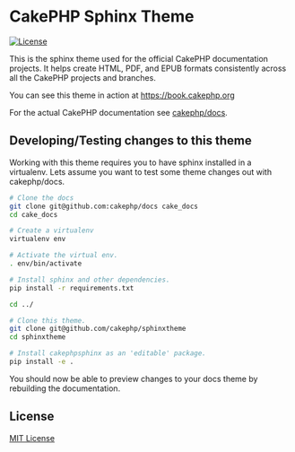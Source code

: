 # CakePHP Sphinx Theme

[![License](https://img.shields.io/badge/license-MIT-brightgreen.svg?style=flat-square)](LICENSE.txt)

This is the sphinx theme used for the official CakePHP documentation projects.
It helps create HTML, PDF, and EPUB formats consistently across all the CakePHP
projects and branches.

You can see this theme in action at https://book.cakephp.org

For the actual CakePHP documentation see
[cakephp/docs](https://github.com/cakephp/docs).


## Developing/Testing changes to this theme

Working with this theme requires you to have sphinx installed in a virtualenv.
Lets assume you want to test some theme changes out with cakephp/docs.

```bash
# Clone the docs
git clone git@github.com:cakephp/docs cake_docs
cd cake_docs

# Create a virtualenv
virtualenv env

# Activate the virtual env.
. env/bin/activate

# Install sphinx and other dependencies.
pip install -r requirements.txt

cd ../

# Clone this theme.
git clone git@github.com/cakephp/sphinxtheme
cd sphinxtheme

# Install cakephpsphinx as an 'editable' package.
pip install -e .
```

You should now be able to preview changes to your docs theme by rebuilding the
documentation.

## License

[MIT License](LICENSE)
